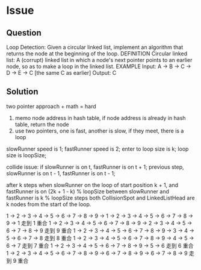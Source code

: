 # Issue

## Question

Loop Detection: Given a circular linked list, implement an algorithm that returns the node at the beginning of the loop.
DEFINITION
Circular linked list: A (corrupt) linked list in which a node's next pointer points to an earlier node, so as to make a loop in the linked list.
EXAMPLE
Input: A -> B -> C -> D -> E -> C [the same C as earlier]
Output: C

## Solution

two pointer approach + math = hard

1. memo node address in hash table, if node address is already in hash table, return the node
2. use two pointers, one is fast, another is slow, if they meet, there is a loop

slowRunner speed is 1; fastRunner speed is 2; enter to loop size is k; loop size is loopSize;

collide issue: if slowRunner is on t, fastRunner is on t + 1; previous step, slowRunner is on t - 1, fastRunner is on t - 1;

after k steps when slowRunner on the loop of start position k + 1, and fastRunner is on (2k + 1 - k) % loopSize
between slowRunner and fastRunner is k % loopSize steps
both CollisionSpot and LinkedListHead are k nodes from the start of the loop.

1 -> 2 -> 3 -> 4 -> 5 -> 6 -> 7 -> 8 -> 9 -> 1 -> 2 -> 3 -> 4 -> 5 -> 6 -> 7 -> 8 -> 9 -> 1 走到 1 重合
1 -> 2 -> 3 -> 4 -> 5 -> 6 -> 7 -> 8 -> 9 -> 2 -> 3 -> 4 -> 5 -> 6 -> 7 -> 8 -> 9 走到 9 重合
1 -> 2 -> 3 -> 4 -> 5 -> 6 -> 7 -> 8 -> 9 -> 3 -> 4 -> 5 -> 6 -> 7 -> 8 走到 8 重合
1 -> 2 -> 3 -> 4 -> 5 -> 6 -> 7 -> 8 -> 9 -> 4 -> 5 -> 6 -> 7 走到 7 重合
1 -> 2 -> 3 -> 4 -> 5 -> 6 -> 7 -> 8 -> 9 -> 5 -> 6 走到 6 重合
1 -> 2 -> 3 -> 4 -> 5 -> 6 -> 7 -> 8 -> 9 -> 6 -> 7 -> 8 -> 9 -> 6 -> 7 -> 8 -> 9 走到 9 重合
